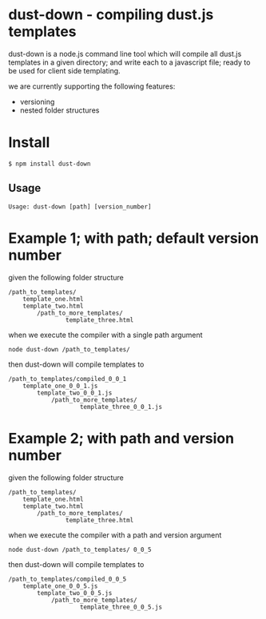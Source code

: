 # dust-down - compiling dust.js templates

dust-down is a node.js command line tool which will compile all dust.js templates in a given directory; and write each to a javascript file; ready to be used for client side templating. 

we are currently supporting the following features:

- versioning
- nested folder structures


# Install

    $ npm install dust-down


## Usage

    Usage: dust-down [path] [version_number]


# Example 1; with path; default version number


given the following folder structure

    /path_to_templates/
        template_one.html
        template_two.html
            /path_to_more_templates/
                    template_three.html

when we execute the compiler with a single path argument

    node dust-down /path_to_templates/

then dust-down will compile templates to

    /path_to_templates/compiled_0_0_1
        template_one_0_0_1.js
            template_two_0_0_1.js
                /path_to_more_templates/
                        template_three_0_0_1.js



# Example 2; with path and version number


given the following folder structure

    /path_to_templates/
        template_one.html
        template_two.html
            /path_to_more_templates/
                    template_three.html

when we execute the compiler with a path and version argument

    node dust-down /path_to_templates/ 0_0_5


then dust-down will compile templates to

    /path_to_templates/compiled_0_0_5
        template_one_0_0_5.js
            template_two_0_0_5.js
                /path_to_more_templates/
                        template_three_0_0_5.js